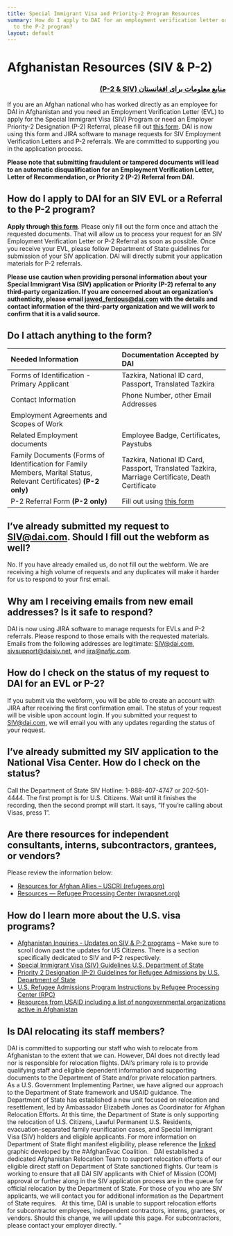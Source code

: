 ```yaml
---
title: Special Immigrant Visa and Priority-2 Program Resources
summary: How do I apply to DAI for an employment verification letter or a referral
  to the P-2 program?
layout: default
---
```


# Afghanistan Resources (SIV & P-2)

<h3 style="direction: rtl;"><a href="/uploads/Updated_SIV_Website_PRS.pdf">منابع معلومات برای افغانستان (P-2 & SIV)</a></h3>

If you are an Afghan national who has worked directly as an employee for DAI in Afghanistan and you need an Employment Verification Letter (EVL) to apply for the Special Immigrant Visa (SIV) Program or need an Employer Priority-2 Designation (P-2) Referral, please fill out [this form](http://daisiv.dai.com/). DAI is now using this form and JIRA software to manage requests for SIV Employment Verification Letters and P-2 referrals. We are committed to supporting you in the application process.

<aside><strong>Please note that submitting fraudulent or tampered documents will lead to an automatic disqualification for an Employment Verification Letter, Letter of Recommendation, or Priority 2 (P-2) Referral from DAI.</strong></aside>

## How do I apply to DAI for an SIV EVL or a Referral to the P-2 program? 

**Apply through [this form](http://daisiv.dai.com/)**. Please only fill out the form once and attach the requested documents. That will allow us to process your request for an SIV Employment Verification Letter or P-2 Referral as soon as possible. Once you receive your EVL, please follow Department of State guidelines for submission of your SIV application. DAI will directly submit your application materials for P-2 referrals. 

**Please use caution when providing personal information about your Special Immigrant Visa (SIV) application or Priority (P-2) referral to any third-party organization. If you are concerned about an organization’s authenticity, please email [jawed_ferdous@dai.com](mailto:jawed_ferdous@dai.com) with the details and contact information of the third-party organization and we will work to confirm that it is a valid source.**

## Do I attach anything to the form?

| Needed Information | Documentation Accepted by DAI |
|:--|:--|
| Forms of Identification - Primary Applicant | Tazkira, National ID card, Passport, Translated Tazkira |
| Contact Information | Phone Number, other Email Addresses |
| Employment Agreements and Scopes of Work | |
| Related Employment documents | Employee Badge, Certificates, Paystubs |
| Family Documents (Forms of Identification for Family Members, Marital Status, Relevant Certificates) **(P-2 only)** | Tazkira, National ID Card, Passport, Translated Tazkira, Marriage Certificate, Death Certificate |
| P-2 Referral Form **(P-2 only)** | Fill out using [this form](https://dai-assets.s3.us-east-1.amazonaws.com/siv/Excel%20Format%20of%20Referral%20Form.xlsx) |

## I’ve already submitted my request to SIV@dai.com. Should I fill out the webform as well?

No. If you have already emailed us, do not fill out the webform. We are receiving a high volume of requests and any duplicates will make it harder for us to respond to your first email.

## Why am I receiving emails from new email addresses? Is it safe to respond?  

DAI is now using JIRA software to manage requests for EVLs and P-2 referrals. Please respond to those emails with the requested materials. Emails from the following addresses are legitimate: SIV@dai.com, sivsupport@daisiv.net, and jira@nafjc.com.

## How do I check on the status of my request to DAI for an EVL or P-2? 

If you submit via the webform, you will be able to create an account with JIRA after receiving the first confirmation email. The status of your request will be visible upon account login.
If you submitted your request to SIV@dai.com, we will email you with any updates regarding the status of your request. 

## I’ve already submitted my SIV application to the National Visa Center. How do I check on the status?

Call the Department of State SIV Hotline: 1-888-407-4747 or 202-501-4444. The first prompt is for U.S. Citizens. Wait until it finishes the recording, then the second prompt will start. It says, “If you’re calling about Visas, press 1”.

## Are there resources for independent consultants, interns, subcontractors, grantees, or vendors? 

Please review the information below:

* [Resources for Afghan Allies – USCRI (refugees.org)](https://refugees.org/resources-for-afghan-allies/)
* [Resources — Refugee Processing Center (wrapsnet.org)](https://www.wrapsnet.org/resources/)

## How do I learn more about the U.S. visa programs?

* [Afghanistan Inquiries - Updates on SIV & P-2 programs](https://www.state.gov/afghanistan-inquiries/) – Make sure to scroll down past the updates for US Citizens. There is a section specifically dedicated to SIV and P-2 respectively.
* [Special Immigrant Visa (SIV) Guidelines U.S. Department of State](https://travel.state.gov/content/travel/en/us-visas/immigrate/special-immg-visa-afghans-employed-us-gov.html)
* [Priority 2 Designation (P-2) Guidelines for Refugee Admissions by U.S. Department of State](https://www.state.gov/u-s-refugee-admissions-program-priority-2-designation-for-afghan-nationals/)
* [U.S. Refugee Admissions Program Instructions by Refugee Processing Center (RPC)](https://www.wrapsnet.org/siv-iraqi-syrian-afghan-referrals/)
* [Resources from USAID including a list of nongovernmental organizations active in Afghanistan](https://www.cidi.org/disaster-responses/afghanistan-crisis/)

## Is DAI relocating its staff members?

DAI is committed to supporting our staff who wish to relocate from Afghanistan to the extent that we can. However, DAI does not directly lead nor is responsible for relocation flights. DAI’s primary role is to provide qualifying staff and eligible dependent information and supporting documents to the Department of State and/or private relocation partners. 
 
As a U.S. Government Implementing Partner, we have aligned our approach to the Department of State framework and USAID guidance. The Department of State has established a new unit focused on relocation and resettlement, led by Ambassador Elizabeth Jones as Coordinator for Afghan Relocation Efforts. At this time, the Department of State is only supporting the relocation of U.S. Citizens, Lawful Permanent U.S. Residents, evacuation-separated family reunification cases, and Special Immigrant Visa (SIV) holders and eligible applicants. For more information on Department of State flight manifest eligibility, please reference the [linked](https://afghanevac.org/flight-manifest-eligibility/) graphic developed by the #AfghanEvac Coalition.
 
DAI established a dedicated Afghanistan Relocation Team to support relocation efforts of our eligible direct staff on Department of State sanctioned flights. Our team is working to ensure that all DAI SIV applicants with Chief of Mission (COM) approval or further along in the SIV application process are in the queue for official relocation by the Department of State. For those of you who are SIV applicants, we will contact you for additional information as the Department of State requires.
 
At this time, DAI is unable to support relocation efforts for subcontractor employees, independent contractors, interns, grantees, or vendors. Should this change, we will update this page. For subcontractors, please contact your employer directly. “